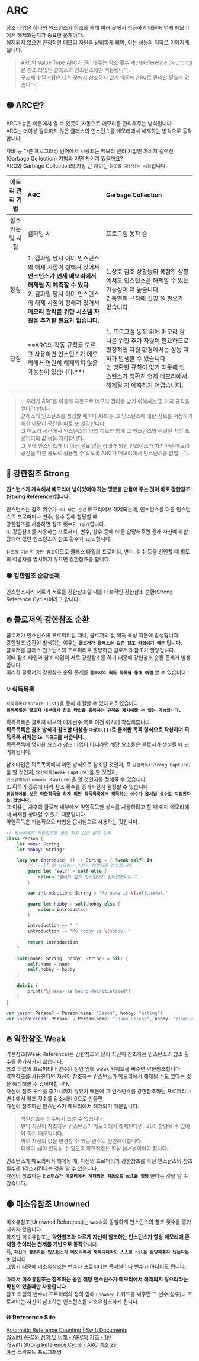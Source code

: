 # ARC
참조 타입은 하나의 인스턴스가 참조를 통해 여러 곳에서 접근하기 때문에 언제 메모리에서 해제되는지가 중요한 문제이다.     
해제되지 않으면 한정적인 메모리 자원을 낭비하게 되며, 이는 성능의 저하로 이어지게 됩니다.   

> ARC와 Value Type
> ARC가 관리해주는 참조 횟수 계산(Reference Counting)은 참조 타입인 클래스의 인스턴스에만 적용됩니다.   
> 구조체나 열거형은 다른 곳에서 참조하지 않기 때문에 ARC로 관리할 필요가 없습니다.

## 🟢 ARC란?
ARC기능은 이름에서 알 수 있듯이 자동으로 메모리를 관리해주는 방식입니다.    
ARC는 더이상 필요하지 않은 클래스의 인스턴스를 메모리에서 해제하는 방식으로 동작합니다.     

자바 등 다른 프로그래밍 언어에서 사용되는 메모리 관리 기법인 가비지 컬렉션(Garbage Collection) 기법과 어떤 차이가 있을까요?   
ARC와 Garbage Collection의 가장 큰 차이는 `참조를 계산하는 시점`입니다.

|메모리 관리 기법|ARC|Garbage Collection|
|:---:|:---|:---|
|참조 카운팅 시점|컴파일 시|프로그램 동작 중|
|장점|1. 컴파일 당시 이미 인스턴스의 해제 시점이 정해져 있어서 **인스턴스가 언제 메모리에서 해제될 지 예측할 수 있다.** <br/>2. 컴파일 당시 이미 인스턴스의 해제 시점이 정해져 있어서 **메모리 관리를 위한 시스템 자원을 추가할 필요가 없습니다.**|1.상호 참조 상황등의 복잡한 상황에서도 인스턴스를 해제할 수 있는 가능성이 더 높습니다. <br/>2.특별히 규칙에 신경 쓸 필요가 없습니다.|
|단점|**ARC의 작동 규칙을 모르고 사용하면 인스턴스가 메모리에서 영원히 해제되지 않을 가능성이 있습니다.**ㄴ|1. 프로그램 동작 외에 메모리 감시를 위한 추가 자원이 필요하므로 한정적인 자원 환경에서는 성능 저하가 발생할 수 있습니다. <br/>2. 명확한 규칙이 없기 때문에 인스턴스가 정확히 언제 메모리에서 해제될 지 예측하기 어렵습니다.|

> 💡 우리가 ARC를 이용해 자동으로 메모리 관리를 받기 위해서는 몇 가지 규칙을 알아야 합니다.     
> 클래스의 인스턴스를 생성할 때마다 ARC는 그 인스턴스에 대한 정보를 저장하기 위한 메모리 공간을 따로 또 할당합니다.    
그 메모리 공간에서 인스턴스의 타입 정보와 함께 그 인스턴스와 관련된 저장 프로퍼티의 값 등을 저장합니다.     
그 후에 인스턴스가 더 이상 필요 없는 상태가 되면 인스턴스가 차지하던 메모리 공간을 다른 용도로 활용할 수 있도록 ARC가 메모리에서 인스턴스를 없앱니다.

## 🔴 강한참조 Strong
**인스턴스가 계속해서 메모리에 남아있어야 하는 명분을 만들어 주는 것이 바로 강한참조(Strong Reference)입니다.**   

인스턴스는 참조 횟수가 `0이 되는 순간` 메모리에서 해제되는데, 인스턴스를 다른 인스턴스의 프로퍼티나 변수, 상수 등에 할당할 때     
강한참조를 사용하면 참조 횟수가 `1증가`합니다.   
또 강한참조를 사용하는 프로퍼티, 변수, 상수 등에 nil을 할당해주면 원래 자신에게 할당되어 있던 인스턴스의 참조 횟수가 `1감소`합니다.

`참조의 기본은 강한 참조`이므로 클래스 타입의 프로퍼티, 변수, 상수 등을 선언할 때 별도의 식별자를 명시하지 않으면 강한참조를 합니다.

### 🟢 강한참조 순환문제
인스턴스끼리 서로가 서로를 강한참조할 때를 대표적인 강한참조 순환(Strong Reference Cycle)이라고 합니다. 

## 🔥 클로저의 강한참조 순환
클로저가 인스턴스의 프로퍼티일 때나, 클로저의 값 획득 특성 때문에 발생합니다.   
강한참조 순환이 발생하는 이유는 **`클로저가 클래스와 같은 참조 타입이기 때문`** 입니다.     
클로저를 클래스 인스턴스의 프로퍼티로 할당하면 클로저의 참조가 할당됩니다.      
이때 참조 타입과 참조 타입이 서로 강한참조를 하기 때문에 강한참조 순환 문제가 발생합니다.   
이러한 클로저의 강한참조 순환 문제를 **`클로저의 획득 목록을 통해 해결`** 할 수 있습니다.   

### 💡 획득목록
`획득목록(Capture list)`을 통해 해결할 수 있다고 하였습니다.  
**`획득목록은 클로저 내부에서 참조 타입을 획득하는 규칙을 제시해줄 수 있는 기능입니다.`**   

획득목록은 클로저 내부의 매개변수 목록 이전 위치에 작성해줍니다.    
**획득목록은 참조 방식과 참조할 대상을 `대괄호([])`로 둘러싼 목록 형식으로 작성하며 획득목록 뒤에는 `in 키워드`를 써줍니다.**   
획득목록에 명시한 요소가 참조 타입이 아니라면 해당 요소들은 클로저가 생성될 떄 초기화됩니다.    

참조타입은 획득목록에서 어떤 방식으로 참조할 것인지, 즉 `강한획득(Strong Capture)`을 할 것인지, `약한획득(Weak Capture)`을 할 것인지,   
`미소유획득(Unowned Capture)`을 할 것인지를 정해줄 수 있습니다.     
또 획득의 종류에 따라 참조 횟수를 증가시킬지 결정할 수 있습니다.    
**`명심해야할 것은 약한획득을 하게 되면 획득목록에서 획득하는 상수가 옵셔널 상수로 지정된다는 것입니다.`**    
그 이유는 차후에 클로저 내부에서 약한획득한 상수를 사용하려고 할 때 이미 메모리에서 해제된 상태일 수 있기 때문입니다.   
약한획득은 기본적으로 타입을 옵셔널으로 사용하는 것입니다.

```Swift
// 획득목록의 약한참조를 통한 차후 접근 문제 방지
class Person {
    let name: String
    let hobby: String?

    lazy var introduce: () -> String = { [weak self] in
        // 'self'를 사용하는 이유는 예약어를 참고합니다.
        guard let 'self' = self else {
            return "원래의 참조 인스턴스가 없어졌습니다."
        }

        var introduction: String = "My name is \(self.name)."

        guard let hobby = self.hobby else {
            return introduction
        }

        introduction += " "
        introduction += "My hobby is \(hobby)."
        
        return introduction
    }

    init(name: String, hobby: String? = nil) {
        self.name = name
        self.hobby = hobby
    }

    deinit {
        print("\(name) is being deinitialized")
    }
}

var jason: Person? = Person(name: "Jason", hobby: "eating")
var jasonFriend: Person? = Person(name: "Jason Friend", hobby: "playing game")
```

## 🔥 약한참조 Weak
약한참조(Weak Reference)는 강한참조와 달리 자신이 참조하는 인스턴스의 참조 횟수를 증가시키지 않습니다.  
참조 타입의 프로퍼티나 변수의 선언 앞에 weak 키워드를 써주면 약한참조합니다.        
약한참조를 사용한다면 자신이 참조하는 인스턴스가 메모리에서 해제될 수도 있다는 것을 예상해볼 수 있어야합니다.       
자신이 참조 횟수를 증가시키지 않았기 때문에 그 인스턴스를 강한참조하던 프로퍼티나 변수에서 참조 횟수를 감소시켜 0으로 만들면    
자신이 참조하던 인스턴스가 메모리에서 해제되기 때문입니다.

> 약한참조는 상수에서 쓰일 수 없습니다.     
> 만약 자신이 참조하던 인스턴스가 메모리에서 해제된다면 `nil`이 할당될 수 있어야 하기 때문입니다.   
> 하여 자신의 값을 변경할 수 있는 변수로 선언해야합니다.    
> 더불어 nil이 할당될 수 있도록 약한참조는 항상 옵셔널이어야 합니다.

인스턴스가 메모리에서 해제될 때, 자신의 프로퍼티가 강한참조를 하던 인스턴스의 참조 횟수를 1감소시킨다는 것을 알 수 있습니다.    
자신이 참조하는 **`인스턴스가 메모리에서 해제되면 자동으로 nil을 할당`** 한다는 것을 알 수 있습니다.

## 🟢 미소유참조 Unowned
미소유참조(Unowned Reference)는 weak와 동일하게 인스턴스의 참조 횟수를 증가시키지 않습니다.     
하지만 미소유참조는 **약한참조와 다르게 자신이 참조하는 인스턴스가 항상 메모리에 존재할 것이라는 전제를 기반으로 동작**합니다.  
즉, **`자신이 참조하는 인스턴스가 메모리에서 해제되더라도 스스로 nil을 할당해주지 않는다는 뜻`** 입니다.        
그렇기 때문에 미소유참조는 변수나 프로퍼티는 옵셔널이나 변수가 아니어도 됩니다.

따라서 **미소유참조는 참조하는 동안 해당 인스턴스가 메모리에서 해제되지 않으리라는 확신이 있을때만 사용합니다.**    
참조 타입의 변수나 프로퍼티의 정의 앞에 `unowned` 키워드를 써주면 그 변수(상수)나 프로퍼티는 자신이 참조하는 인스턴스를 미소유참조하게 됩니다.


### 🌐 Reference Site
[Automatic Reference Counting | Swift Documents](https://docs.swift.org/swift-book/documentation/the-swift-programming-language/automaticreferencecounting/#Resolving-Strong-Reference-Cycles-Between-Class-Instances)  
[[Swift] ARC의 정의 및 이해 - ARC의 기초 - 1탄](https://yudonlee.tistory.com/31)    
[[Swift] Strong Reference Cycle - ARC 기초 2탄](https://yudonlee.tistory.com/35)    
야곰 스위프트 프로그래밍